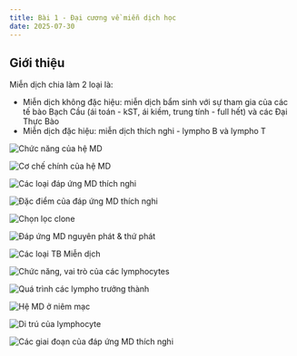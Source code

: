```yaml
---
title: Bài 1 - Đại cương về miễn dịch học
date: 2025-07-30
---
```



## Giới thiệu

Miễn dịch chia làm 2 loại là:

- Miễn dịch không đặc hiệu: miễn dịch bẩm sinh với sự tham gia của các tế bào Bạch Cầu (ái toán - kST, ái kiềm, trung tính - full hết) và các Đại Thực Bào
- Miễn dịch đặc hiệu: miễn dịch thích nghi - lympho B và lympho T

![Chức năng của hệ MD](/y2/mddc/1-chucnang-md.jpeg)

![Cơ chế chính của hệ MD](/y2/mddc/1-coche-chinh-md.jpeg)

![Các loại đáp ứng MD thích nghi](/y2/mddc/1-md-thich-nghi.jpeg)

![Đặc điểm của đáp ứng MD thích nghi](/y2/mddc/1-dacdiem-md-thich-nghi.jpeg)

![Chọn lọc clone](/y2/mddc/1-clone-dong.jpeg)

![Đáp ứng MD nguyên phát & thứ phát](/y2/mddc/1-md-ng-thu-phat.jpeg)

![Các loại TB Miễn dịch](/y2/mddc/1-cac-tb-md.jpeg)

![Chức năng, vai trò của các lymphocytes](/y2/mddc/1-cnang-lympho.jpeg)

![Quá trình các lympho trưởng thành](/y2/mddc/1-lympho-trg-thanh.jpeg)

![Hệ MD ở niêm mạc](/y2/mddc/1-he-md-niem-mac.jpeg)

![Di trú của lymphocyte](/y2/mddc/1-di-tru-lympho.jpeg)

![Các giai đoạn của đáp ứng MD thích nghi](/y2/mddc/1-gd-md-thich-nghi.jpeg)
